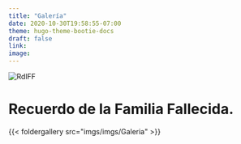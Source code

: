 ```yaml
---
title: "Galería"
date: 2020-10-30T19:58:55-07:00
theme: hugo-theme-bootie-docs
draft: false
link: 
image:
---
```


![RdlFF](https://drive.google.com/uc?export=view&id=1G7Q4xp2hYNY2-fXRI2PxNHLXOIrg8T-l)

# Recuerdo de la Familia Fallecida.



{{< foldergallery src="imgs/imgs/Galeria" >}}

